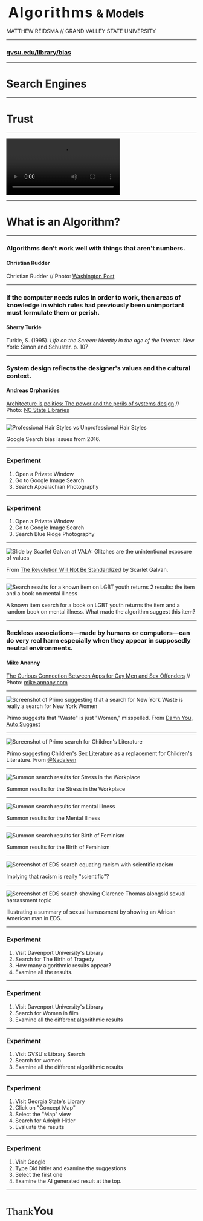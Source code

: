 
# <span class="raleway" style="font-size:1.3em;letter-spacing:.08em;margin-left:.15em;">Algorithms</span> <span class="blue" style="font-size: 1em; line-height:.7em;">&amp; Models</span>

<p style="text-transform:uppercase;">Matthew Reidsma // <span class="blue">Grand Valley State University</span></p>

-----

<h3 style="color: #fff;"><a href="https://www.gvsu.edu/library/bias">gvsu.edu/library/bias</a></h3>

-----

<h1>Search <span class="blue">Engines</span></h1> 

-----


<h1><span class="blue">Trust</span></h1>

-----

<video controls="controls">
    <source src="img/computersaysno.mp4" type="video/mp4" />
</video>

-----


<h1>What is an <span class="blue">Algorithm?</span></h1>


-----

<!-- .slide: data-background-image="img/rudder_bg.jpg" -->

### Algorithms don't work well with things that aren't numbers.

#### Christian Rudder

Christian Rudder // Photo: [Washington Post](https://www.washingtonpost.com/posttv/national/on-leadership/christian-rudder-on-romance-and-algorithms--on-leadership/2014/10/31/6514f4dc-6104-11e4-827b-2d813561bdfd_video.html)


-----

<!-- .slide: data-background-image="img/turkle.jpg" -->

### If the computer needs rules in order to work, then areas of knowledge in which rules had previously been unimportant must formulate them or perish.

#### Sherry Turkle

Turkle, S. (1995). <em>Life on the Screen: Identity in the age of the Internet</em>. New York: Simon and Schuster. p. 107

-----


<!-- .slide: data-background-image="img/orphanides.jpg" -->

### System design reflects the designer's values and the cultural context.

#### Andreas Orphanides

[Architecture is politics: The power and the perils of systems design](https://docs.google.com/presentation/d/180dMBG26xMYB9gfIotoUyCBQfO3XfmHiJGQjvn58GwY/edit?pref=2&pli=1#slide=id.gf03c9bb35_0_143) // Photo: [NC State Libraries](http://www.lib.ncsu.edu/staff/akorphan)

-----

![Professional Hair Styles vs Unprofessional Hair Styles](img/hairstyles.png)

Google Search bias issues from 2016. 

-----

### Experiment

1. Open a Private Window
2. Go to Google Image Search
3. Search <span class="blue">Appalachian Photography</span>

-----

### Experiment

1. Open a Private Window
2. Go to Google Image Search
3. Search <span class="blue">Blue Ridge Photography</span>

-----

![Slide by Scarlet Galvan at VALA: Glitches are the unintentional exposure of values](img/galvan.png)

From [The Revolution Will Not Be Standardized](https://webcast.gigtv.com.au/Mediasite/Showcase/vala2018/Presentation/31066bb7c4bc483a8647dc496b4c68181d) by Scarlet Galvan.


-----

![Search results for a known item on LGBT youth returns 2 results: the item and a book on mental illness](img/lgbt_mental_illness.jpg)

A known item search for a book on LGBT youth returns the item and a random book
on mental illness. What made the algorithm suggest this item?

-----

<!-- .slide: data-background-image="img/ananny.jpg" -->

### Reckless associations—made by humans or computers—can do very real harm especially when they appear in supposedly neutral environments.

#### Mike Ananny

[The Curious Connection Between Apps for Gay Men and Sex Offenders](https://www.theatlantic.com/technology/archive/2011/04/the-curious-connection-between-apps-for-gay-men-and-sex-offenders/237340/) // Photo: [mike.annany.com](http://mike.annany.com)


-----


![Screenshot of Primo suggesting that a search for New York Waste is really a search for New York Women](img/dyas.png)

Primo suggests that "Waste" is just "Women," misspelled. From [Damn You, Auto Suggest](http://damnyouautosuggest.tumblr.com)


-----

![Screenshot of Primo search for Children's Literature](img/primo.png)

Primo suggesting Children's Sex Literature as a replacement for Children's Literature. From [@Nadaleen](https://twitter.com/Nadaleen/status/730116596728012800)

-----

![Summon search results for Stress in the Workplace](img/stressworkforce.png)

Summon results for the Stress in the Workplace

-----

![Summon search results for mental illness](img/mentalillness.png)

Summon results for the Mental Illness

-----

![Summon search results for Birth of Feminism](img/birthoffeminism.png)

Summon results for the Birth of Feminism


-----

![Screenshot of EDS search equating racism with scientific racism](img/scientificracism.png)

Implying that racism is really "scientific"?

-----

![Screenshot of EDS search showing Clarence Thomas alongsid sexual harrassment topic](img/clarence.png)

Illustrating a summary of sexual harrassment by showing an African American man in EDS.


-----

### Experiment

1. Visit Davenport University's Library
2. Search for <span class="blue">The Birth of Tragedy</span>
3. How many algorithmic results appear?
4. Examine all the results.

-----

### Experiment

1. Visit Davenport University's Library
2. Search for <span class="blue">Women in film</span>
3. Examine all the different algorithmic results

-----

### Experiment

1. Visit GVSU's Library Search
2. Search for <span class="blue">women</span>
3. Examine all the different algorithmic results

-----

### Experiment

1. Visit Georgia State's Library
2. Click on "Concept Map"
3. Select the "Map" view
3. Search for <span class="blue">Adolph Hitler</span>
4. Evaluate the results

-----

### Experiment

1. Visit Google
2. Type <span class="blue">Did hitler</span> and examine the suggestions
3. Select the first one
4. Examine the AI generated result at the top.

-----

# <span style="display:inline;font-family:Raleway;font-weight:100;">Thank</span><span class="blue">You</span> 

